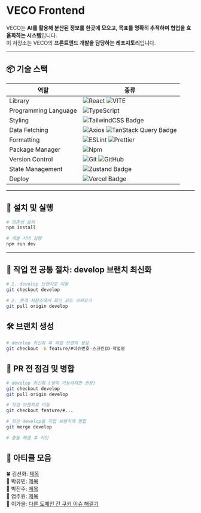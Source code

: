 # VECO Frontend

VECO는 **AI를 활용해 분산된 정보를 한곳에 모으고, 목표를 명확히 추적하며 협업을 효율화하는 시스템**입니다.  
이 저장소는 VECO의 **프론트엔드 개발을 담당하는 레포지토리**입니다.

---

## 📦 기술 스택

| 역할                 | 종류                                                                                                                                                                                                                 |
| -------------------- | -------------------------------------------------------------------------------------------------------------------------------------------------------------------------------------------------------------------- |
| Library              | ![React](https://img.shields.io/badge/React-61DAFB?style=for-the-badge&logo=React&logoColor=white) ![VITE](https://img.shields.io/badge/VITE-646CFF?style=for-the-badge&logo=Vite&logoColor=white)                   |
| Programming Language | ![TypeScript](https://img.shields.io/badge/TypeScript-3178C6.svg?style=for-the-badge&logo=TypeScript&logoColor=white)                                                                                                |
| Styling              |  <img src="https://img.shields.io/badge/-Tailwind%20CSS-%231a202c?style=for-the-badge&logo=tailwind-css" alt="TailwindCSS Badge" />|
| Data Fetching        | ![Axios](https://img.shields.io/badge/Axios-5A29E4?style=for-the-badge&logo=Axios&logoColor=white) <img src="https://img.shields.io/badge/TanStack%20Query-FF4154?style=for-the-badge&logo=TanStack-Query&logoColor=white" alt="TanStack Query Badge" /> |
| Formatting           | ![ESLint](https://img.shields.io/badge/ESLint-4B3263?style=for-the-badge&logo=eslint&logoColor=white) ![Prettier](https://img.shields.io/badge/Prettier-F7B93E?style=for-the-badge&logo=prettier&logoColor=white)    |
| Package Manager      | ![Npm](https://img.shields.io/badge/npm%20-grey?style=for-the-badge&logo=npm)                                                                                                                      |
| Version Control      | ![Git](https://img.shields.io/badge/git-%23F05033.svg?style=for-the-badge&logo=git&logoColor=white) ![GitHub](https://img.shields.io/badge/github-%23121011.svg?style=for-the-badge&logo=github&logoColor=white)     |
| State Management     | <img src="https://img.shields.io/badge/Zustand-2D3748?style=for-the-badge&logo=Zustand&logoColor=white" alt="Zustand Badge" />  |
| Deploy               | <img src="https://img.shields.io/badge/Vercel-000000?style=for-the-badge&logo=Vercel&logoColor=white" alt="Vercel Badge" /> |

---

## 🚀 설치 및 실행

```bash
# 의존성 설치
npm install

# 개발 서버 실행
npm run dev
```

---

## 🔧 작업 전 공통 절차: develop 브랜치 최신화

```bash
# 1. develop 브랜치로 이동
git checkout develop

# 2. 원격 저장소에서 최신 코드 가져오기
git pull origin develop
```

## 🛠 브랜치 생성

```bash
# develop 최신화 후 작업 브랜치 생성
git checkout -b feature/#이슈번호-스크린ID-작업명
```

## 🚀 PR 전 점검 및 병합

```bash
# develop 최신화 (생략 가능하지만 권장)
git checkout develop
git pull origin develop

# 작업 브랜치로 이동
git checkout feature/#...

# 최신 develop을 작업 브랜치에 병합
git merge develop

# 충돌 해결 후 커밋
```

## 📖 아티클 모음

🍀 김선화: [제목]() <br/>
🍒 박유민: [제목]() <br/>
💎 박진주: [제목]() <br/>
🎀 염주원: [제목]() <br/>
🍁 이가을: [다른 도메인 간 쿠키 이슈 해결기](https://velog.io/@gaeulzzang/다른-도메인-간-쿠키-이슈-해결기) <br/>

<br/>
<br/>

